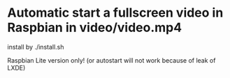 # Automatic start a fullscreen video in Raspbian in video/video.mp4
install by ./install.sh

Raspbian Lite version only! (or autostart will not work because of leak of LXDE)
